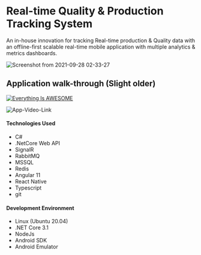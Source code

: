 # Real-time Quality & Production Tracking System

An in-house innovation for tracking Real-time production & Quality data with an offline-first scalable real-time mobile application with multiple analytics & metrics dashboards. 

![Screenshot from 2021-09-28 02-33-27](https://user-images.githubusercontent.com/13753347/134982295-ba0221f3-6668-4b81-a0e3-0b81a72de80e.png)



## Application walk-through (Slight older)

[![Everything Is AWESOME](https://img.youtube.com/vi/CrQXGrNYSis/0.jpg)](https://www.youtube.com/watch?v=CrQXGrNYSis "Everything Is AWESOME")


![App-Video-Link](https://youtu.be/CrQXGrNYSis)


#### Technologies Used

- C#
- .NetCore Web API
- SignalR
- RabbitMQ
- MSSQL
- Redis
- Angular 11
- React Native
- Typescript
- git

#### Development Environment

- Linux (Ubuntu 20.04)
- .NET Core 3.1
- NodeJs
- Android SDK
- Android Emulator
